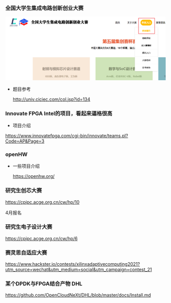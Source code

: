 ### 全国大学生集成电路创新创业大赛

![image-20211020005949540](FPGA比赛资料收集.assets/image-20211020005949540.png)

- 题目参考

  http://univ.ciciec.com/col.jsp?id=134











### Innovate FPGA   Intel的项目，看起来逼格很高

- 项目介绍

https://www.innovatefpga.com/cgi-bin/innovate/teams.pl?Code=AP&Page=3







### openHW

- 一些项目介绍

  https://openhw.org/

  





### 研究生创芯大赛

https://cpipc.acge.org.cn/cw/hp/10

4月报名



### 研究生电子设计大赛

https://cpipc.acge.org.cn/cw/hp/6







### 赛灵思自适应大赛

https://www.hackster.io/contests/xilinxadaptivecomputing2021?utm_source=wechat&utm_medium=social&utm_campaign=contest_21









### 某个DPDK与FPGA结合产物  DHL

https://github.com/OpenCloudNeXt/DHL/blob/master/docs/Install.md
